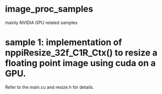 # image_proc_samples
mainly NVIDIA GPU related samples

# sample 1: implementation of nppiResize_32f_C1R_Ctx() to resize a floating point image using cuda on a GPU.  

Refer to the main.cu and resize.h for details.

